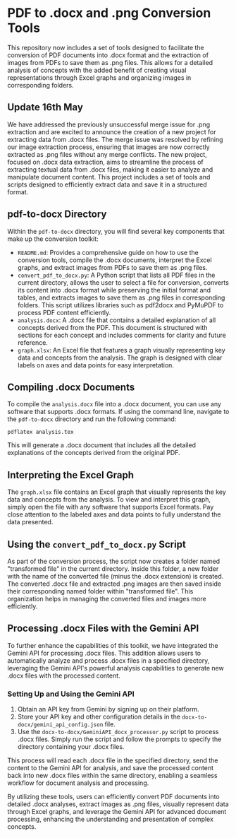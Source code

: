 # PDF to .docx and .png Conversion Tools

This repository now includes a set of tools designed to facilitate the conversion of PDF documents into .docx format and the extraction of images from PDFs to save them as .png files. This allows for a detailed analysis of concepts with the added benefit of creating visual representations through Excel graphs and organizing images in corresponding folders.

## Update 16th May

We have addressed the previously unsuccessful merge issue for .png extraction and are excited to announce the creation of a new project for extracting data from .docx files. The merge issue was resolved by refining our image extraction process, ensuring that images are now correctly extracted as .png files without any merge conflicts. The new project, focused on .docx data extraction, aims to streamline the process of extracting textual data from .docx files, making it easier to analyze and manipulate document content. This project includes a set of tools and scripts designed to efficiently extract data and save it in a structured format.

## pdf-to-docx Directory

Within the `pdf-to-docx` directory, you will find several key components that make up the conversion toolkit:

- `README.md`: Provides a comprehensive guide on how to use the conversion tools, compile the .docx documents, interpret the Excel graphs, and extract images from PDFs to save them as .png files.
- `convert_pdf_to_docx.py`: A Python script that lists all PDF files in the current directory, allows the user to select a file for conversion, converts its content into .docx format while preserving the initial format and tables, and extracts images to save them as .png files in corresponding folders. This script utilizes libraries such as pdf2docx and PyMuPDF to process PDF content efficiently.
- `analysis.docx`: A .docx file that contains a detailed explanation of all concepts derived from the PDF. This document is structured with sections for each concept and includes comments for clarity and future reference.
- `graph.xlsx`: An Excel file that features a graph visually representing key data and concepts from the analysis. The graph is designed with clear labels on axes and data points for easy interpretation.

## Compiling .docx Documents

To compile the `analysis.docx` file into a .docx document, you can use any software that supports .docx formats. If using the command line, navigate to the `pdf-to-docx` directory and run the following command:

```
pdflatex analysis.tex
```

This will generate a .docx document that includes all the detailed explanations of the concepts derived from the original PDF.

## Interpreting the Excel Graph

The `graph.xlsx` file contains an Excel graph that visually represents the key data and concepts from the analysis. To view and interpret this graph, simply open the file with any software that supports Excel formats. Pay close attention to the labeled axes and data points to fully understand the data presented.

## Using the `convert_pdf_to_docx.py` Script

As part of the conversion process, the script now creates a folder named "transformed file" in the current directory. Inside this folder, a new folder with the name of the converted file (minus the .docx extension) is created. The converted .docx file and extracted .png images are then saved inside their corresponding named folder within "transformed file". This organization helps in managing the converted files and images more efficiently.

## Processing .docx Files with the Gemini API

To further enhance the capabilities of this toolkit, we have integrated the Gemini API for processing .docx files. This addition allows users to automatically analyze and process .docx files in a specified directory, leveraging the Gemini API's powerful analysis capabilities to generate new .docx files with the processed content.

### Setting Up and Using the Gemini API

1. Obtain an API key from Gemini by signing up on their platform.
2. Store your API key and other configuration details in the `docx-to-docx/gemini_api_config.json` file.
3. Use the `docx-to-docx/GeminiAPI_docx_processor.py` script to process .docx files. Simply run the script and follow the prompts to specify the directory containing your .docx files.

This process will read each .docx file in the specified directory, send the content to the Gemini API for analysis, and save the processed content back into new .docx files within the same directory, enabling a seamless workflow for document analysis and processing.

By utilizing these tools, users can efficiently convert PDF documents into detailed .docx analyses, extract images as .png files, visually represent data through Excel graphs, and leverage the Gemini API for advanced document processing, enhancing the understanding and presentation of complex concepts.
